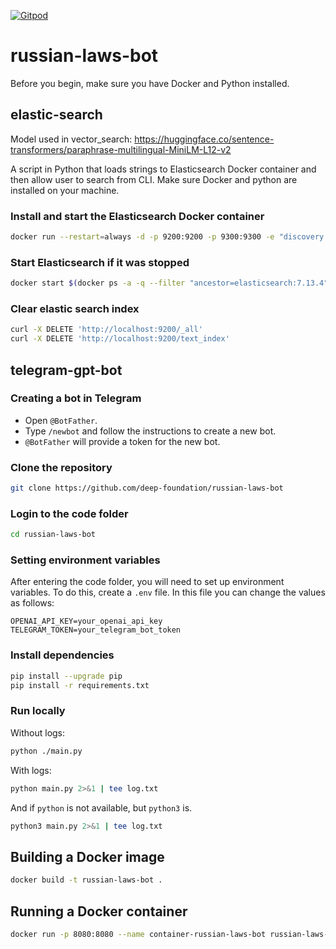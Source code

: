 [![Gitpod](https://img.shields.io/badge/Gitpod-ready--to--code-blue?logo=gitpod)](https://gitpod.io/#https://github.com/deep-foundation/russian-laws-bot)

# russian-laws-bot

Before you begin, make sure you have Docker and Python installed.

## elastic-search

Model used in vector_search: https://huggingface.co/sentence-transformers/paraphrase-multilingual-MiniLM-L12-v2

A script in Python that loads strings to Elasticsearch Docker container and then allow user to search from CLI. Make sure Docker and python are installed on your machine.

### Install and start the Elasticsearch Docker container

```bash
docker run --restart=always -d -p 9200:9200 -p 9300:9300 -e "discovery.type=single-node" elasticsearch:7.13.4
```

### Start Elasticsearch if it was stopped
```bash
docker start $(docker ps -a -q --filter "ancestor=elasticsearch:7.13.4")
```

### Clear elastic search index

```bash
curl -X DELETE 'http://localhost:9200/_all'
curl -X DELETE 'http://localhost:9200/text_index'
```

## telegram-gpt-bot

### Creating a bot in Telegram
- Open `@BotFather`.
- Type `/newbot` and follow the instructions to create a new bot.
- `@BotFather` will provide a token for the new bot.

### Clone the repository
```bash
git clone https://github.com/deep-foundation/russian-laws-bot
```

### Login to the code folder
```bash
cd russian-laws-bot
```

### Setting environment variables
After entering the code folder, you will need to set up environment variables. To do this, create a `.env` file. In this file you can change the values as follows:
```env
OPENAI_API_KEY=your_openai_api_key
TELEGRAM_TOKEN=your_telegram_bot_token
```

### Install dependencies

```bash
pip install --upgrade pip
pip install -r requirements.txt
```

### Run locally

Without logs:

```bash
python ./main.py
```

With logs:

```bash
python main.py 2>&1 | tee log.txt
```

And if `python` is not available, but `python3` is.
```bash
python3 main.py 2>&1 | tee log.txt
```

## Building a Docker image
```bash
docker build -t russian-laws-bot .
```

## Running a Docker container
```bash
docker run -p 8080:8080 --name container-russian-laws-bot russian-laws-bot
```
